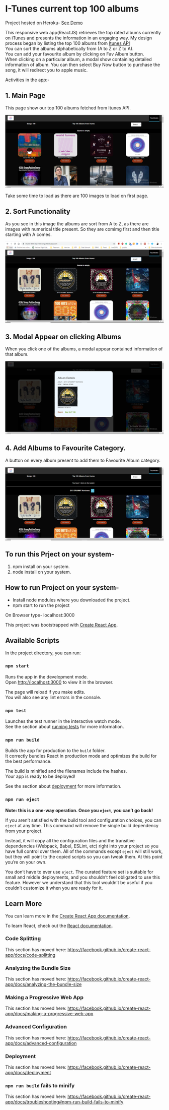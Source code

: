 # I-Tunes current top 100 albums

Project hosted on Heroku-
[See Demo](https://i-tunes-fetch-top-100-songs.herokuapp.com/)

This responsive web app(ReactJS) retrieves the top rated albums currently on iTunes and presents the information in an engaging way.
My design process began by listing the top 100 albums from [Itunes API](https://itunes.apple.com/in/rss/topalbums/limit=100/json)<br />
You can sort the albums alphabetically from (A to Z or Z to A).<br /> You can add your favourite album by clicking on Fav Album button.<br />
When clicking on a particular album, a modal show containing detailed information of album.
You can then select Buy Now button to purchase the song, it will redirect you to apple music.

Activities in the app:-

## 1. Main Page
This page show our top 100 albums fetched from Itunes API.
<div>
<img src="/Screenshot/ItunesMain.PNG">
</div>

Take some time to load as there are 100 images to load on first page.


## 2. Sort Functionality
As you see in this image the albums are sort from A to Z, as there are images with numerical title present. So they are comimg first and
then title starting with A comes.
<div>
  <img src="/Screenshot/SortAtoZ.PNG">
</div>
  
 
## 3. Modal Appear on clicking Albums
When you click one of the albums, a modal appear contained information of that album.
<div>
  <img src="/Screenshot/modal.PNG">
</div>
  

## 4. Add Albums to Favourite Category.
A button on every album present to add them to Favourite Album category.
<div>
  <img src="/Screenshot/favAlbum.PNG">
</div>


## To run this Prject on your system-
1. npm install on your system.
2. node install on your system.

## How to run Project on your system-
- Install node modules where you downloaded the project.
- npm start to run the project

On Browser type-
localhost:3000 

This project was bootstrapped with [Create React App](https://github.com/facebook/create-react-app).

## Available Scripts

In the project directory, you can run:

### `npm start`

Runs the app in the development mode.<br>
Open [http://localhost:3000](http://localhost:3000) to view it in the browser.

The page will reload if you make edits.<br>
You will also see any lint errors in the console.

### `npm test`

Launches the test runner in the interactive watch mode.<br>
See the section about [running tests](https://facebook.github.io/create-react-app/docs/running-tests) for more information.

### `npm run build`

Builds the app for production to the `build` folder.<br>
It correctly bundles React in production mode and optimizes the build for the best performance.

The build is minified and the filenames include the hashes.<br>
Your app is ready to be deployed!

See the section about [deployment](https://facebook.github.io/create-react-app/docs/deployment) for more information.

### `npm run eject`

**Note: this is a one-way operation. Once you `eject`, you can’t go back!**

If you aren’t satisfied with the build tool and configuration choices, you can `eject` at any time. This command will remove the single build dependency from your project.

Instead, it will copy all the configuration files and the transitive dependencies (Webpack, Babel, ESLint, etc) right into your project so you have full control over them. All of the commands except `eject` will still work, but they will point to the copied scripts so you can tweak them. At this point you’re on your own.

You don’t have to ever use `eject`. The curated feature set is suitable for small and middle deployments, and you shouldn’t feel obligated to use this feature. However we understand that this tool wouldn’t be useful if you couldn’t customize it when you are ready for it.

## Learn More

You can learn more in the [Create React App documentation](https://facebook.github.io/create-react-app/docs/getting-started).

To learn React, check out the [React documentation](https://reactjs.org/).

### Code Splitting

This section has moved here: https://facebook.github.io/create-react-app/docs/code-splitting

### Analyzing the Bundle Size

This section has moved here: https://facebook.github.io/create-react-app/docs/analyzing-the-bundle-size

### Making a Progressive Web App

This section has moved here: https://facebook.github.io/create-react-app/docs/making-a-progressive-web-app

### Advanced Configuration

This section has moved here: https://facebook.github.io/create-react-app/docs/advanced-configuration

### Deployment

This section has moved here: https://facebook.github.io/create-react-app/docs/deployment

### `npm run build` fails to minify

This section has moved here: https://facebook.github.io/create-react-app/docs/troubleshooting#npm-run-build-fails-to-minify
